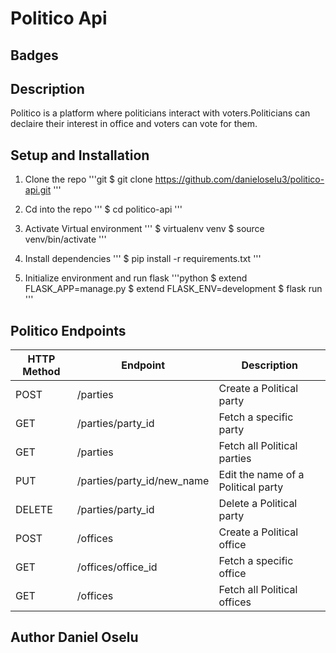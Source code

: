 # Politico Api

## Badges

## Description
Politico is a platform where politicians interact with voters.Politicians can declaire their interest in office and voters can vote for them.

## Setup and Installation
1. Clone the repo
    '''git
    $ git clone https://github.com/danieloselu3/politico-api.git
    '''

2. Cd into the repo
    '''
    $ cd politico-api
    '''

3. Activate Virtual environment
    '''
    $ virtualenv venv
    $ source venv/bin/activate
    '''

4. Install dependencies
    '''
    $ pip install -r requirements.txt
    '''

5. Initialize environment and run flask
    '''python
    $ extend FLASK_APP=manage.py
    $ extend FLASK_ENV=development
    $ flask run
    '''

## Politico Endpoints

HTTP Method | Endpoint | Description
--------------- | ---------------- | -------------------
POST | /parties | Create a Political party
GET | /parties/party_id | Fetch a specific party
GET | /parties | Fetch all Political parties
PUT | /parties/party_id/new_name | Edit the name of a Political party
DELETE | /parties/party_id | Delete a Political party
POST | /offices | Create a Political office
GET | /offices/office_id | Fetch a specific office
GET | /offices | Fetch all Political offices

## Author Daniel Oselu



